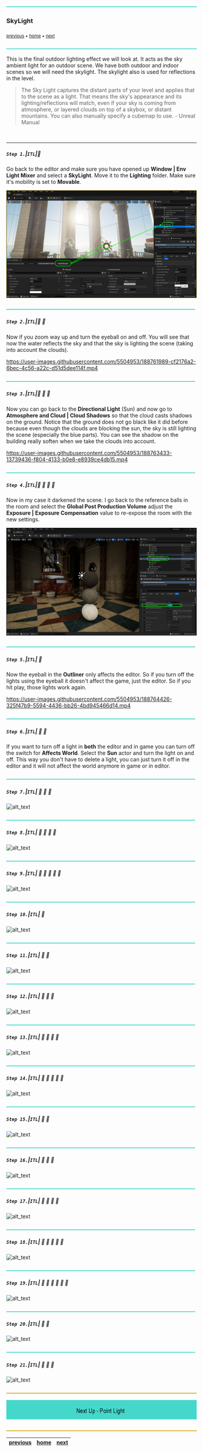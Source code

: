 ![](../images/line3.png)

### SkyLight

<sub>[previous](../sky-fog/README.md#user-content-sky--fog) • [home](../README.md#user-content-ue5-lighting) • [next](../)</sub>

![](../images/line3.png)

This is the final outdoor lighting effect we will look at.  It acts as the sky ambient light for an outdoor scene. We have both outdoor and indoor scenes so we will need the skylight. The skylight also is used for reflections in the level.  

>The Sky Light captures the distant parts of your level and applies that to the scene as a light. That means the sky's appearance and its lighting/reflections will match, even if your sky is coming from atmosphere, or layered clouds on top of a skybox, or distant mountains. You can also manually specify a cubemap to use. - Unreal Manual

<br>

---

##### `Step 1.`\|`ITL`|:small_blue_diamond:

Go back to the editor and make sure you have opened up **Window | Env Light Mixer** and select a **SkyLight**.  Move it to the **Lighting** folder.  Make sure it's mobility is set to **Movable**.

![make skylight movable](images/addSkyLight.png)

![](../images/line2.png)

##### `Step 2.`\|`ITL`|:small_blue_diamond: :small_blue_diamond: 

Now if you zoom way up and turn the eyeball on and off.  You will see that now the water reflects the sky and that the sky is lighting the scene (taking into account the clouds). 

https://user-images.githubusercontent.com/5504953/188761989-cf2176a2-6bec-4c56-a22c-d51d5dee114f.mp4

![](../images/line2.png)

##### `Step 3.`\|`ITL`|:small_blue_diamond: :small_blue_diamond: :small_blue_diamond:

Now you can go back to the **Directional Light** (Sun) and now go to **Atmosphere and Cloud | Cloud Shadows** so that the cloud casts shadows on the ground.  Notice that the ground does not go black like it did before because even though the clouds are blocking the sun, the sky is still lighting the scene (especially the blue parts).  You can see the shadow on the building really soften when we take the clouds into account.

https://user-images.githubusercontent.com/5504953/188763433-13739436-f804-4133-b0e8-e8939ce4db15.mp4

![](../images/line2.png)

##### `Step 4.`\|`ITL`|:small_blue_diamond: :small_blue_diamond: :small_blue_diamond: :small_blue_diamond:

Now in my case it darkened the scene.  I go back to the reference balls in the room and select the **Global Post Production Volume** adjust the **Exposure | Exposure Compensation** value to re-expose the room with the new settings.

![readjust exposure](images/readjustExposure.png)

![](../images/line2.png)

##### `Step 5.`\|`ITL`| :small_orange_diamond:

Now the eyeball in the **Outliner** only affects the editor.  So if you turn off the lights using the eyeball it doesn't affect the game, just the editor.  So if you hit play, those lights work again.

https://user-images.githubusercontent.com/5504953/188764426-325f47b9-5594-4436-bb26-4bd945466d14.mp4

![](../images/line2.png)

##### `Step 6.`\|`ITL`| :small_orange_diamond: :small_blue_diamond:

If you want to turn off a light in **both** the editor and in game you can turn off the switch for **Affects World**.  Select the **Sun** actor and turn the light on and off. This way you don't have to delete a light, you can just turn it off in the editor and it will not affect the world anymore in game or in editor.


![](../images/line2.png)

##### `Step 7.`\|`ITL`| :small_orange_diamond: :small_blue_diamond: :small_blue_diamond:

![alt_text](images/.png)

![](../images/line2.png)

##### `Step 8.`\|`ITL`| :small_orange_diamond: :small_blue_diamond: :small_blue_diamond: :small_blue_diamond:

![alt_text](images/.png)

![](../images/line2.png)

##### `Step 9.`\|`ITL`| :small_orange_diamond: :small_blue_diamond: :small_blue_diamond: :small_blue_diamond: :small_blue_diamond:

![alt_text](images/.png)

![](../images/line2.png)

##### `Step 10.`\|`ITL`| :large_blue_diamond:

![alt_text](images/.png)

![](../images/line2.png)

##### `Step 11.`\|`ITL`| :large_blue_diamond: :small_blue_diamond: 

![alt_text](images/.png)

![](../images/line2.png)


##### `Step 12.`\|`ITL`| :large_blue_diamond: :small_blue_diamond: :small_blue_diamond: 

![alt_text](images/.png)

![](../images/line2.png)

##### `Step 13.`\|`ITL`| :large_blue_diamond: :small_blue_diamond: :small_blue_diamond:  :small_blue_diamond: 

![alt_text](images/.png)

![](../images/line2.png)

##### `Step 14.`\|`ITL`| :large_blue_diamond: :small_blue_diamond: :small_blue_diamond: :small_blue_diamond:  :small_blue_diamond: 

![alt_text](images/.png)

![](../images/line2.png)

##### `Step 15.`\|`ITL`| :large_blue_diamond: :small_orange_diamond: 

![alt_text](images/.png)

![](../images/line2.png)

##### `Step 16.`\|`ITL`| :large_blue_diamond: :small_orange_diamond:   :small_blue_diamond: 

![alt_text](images/.png)

![](../images/line2.png)

##### `Step 17.`\|`ITL`| :large_blue_diamond: :small_orange_diamond: :small_blue_diamond: :small_blue_diamond:

![alt_text](images/.png)

![](../images/line2.png)

##### `Step 18.`\|`ITL`| :large_blue_diamond: :small_orange_diamond: :small_blue_diamond: :small_blue_diamond: :small_blue_diamond:

![alt_text](images/.png)

![](../images/line2.png)

##### `Step 19.`\|`ITL`| :large_blue_diamond: :small_orange_diamond: :small_blue_diamond: :small_blue_diamond: :small_blue_diamond: :small_blue_diamond:

![alt_text](images/.png)

![](../images/line2.png)

##### `Step 20.`\|`ITL`| :large_blue_diamond: :large_blue_diamond:

![alt_text](images/.png)

![](../images/line2.png)

##### `Step 21.`\|`ITL`| :large_blue_diamond: :large_blue_diamond: :small_blue_diamond:

![alt_text](images/.png)

![](../images/line.png)

<!-- <img src="https://via.placeholder.com/1000x100/45D7CA/000000/?text=Next Up - ADD NEXT TITLE"> -->
![next up next tile](images/banner.png)

![](../images/line.png)

| [previous](../sky-fog/README.md#user-content-sky--fog)| [home](../README.md#user-content-ue5-lighting) | [next](../)|
|---|---|---|
